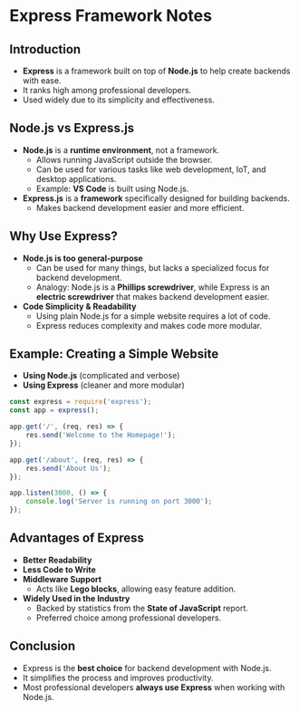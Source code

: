 # Express Framework Notes

## Introduction
- **Express** is a framework built on top of **Node.js** to help create backends with ease.
- It ranks high among professional developers.
- Used widely due to its simplicity and effectiveness.

## Node.js vs Express.js
- **Node.js** is a **runtime environment**, not a framework.
  - Allows running JavaScript outside the browser.
  - Can be used for various tasks like web development, IoT, and desktop applications.
  - Example: **VS Code** is built using Node.js.
- **Express.js** is a **framework** specifically designed for building backends.
  - Makes backend development easier and more efficient.

## Why Use Express?
- **Node.js is too general-purpose**
  - Can be used for many things, but lacks a specialized focus for backend development.
  - Analogy: Node.js is a **Phillips screwdriver**, while Express is an **electric screwdriver** that makes backend development easier.
- **Code Simplicity & Readability**
  - Using plain Node.js for a simple website requires a lot of code.
  - Express reduces complexity and makes code more modular.

## Example: Creating a Simple Website
- **Using Node.js** (complicated and verbose)
- **Using Express** (cleaner and more modular)

```javascript
const express = require('express');
const app = express();

app.get('/', (req, res) => {
    res.send('Welcome to the Homepage!');
});

app.get('/about', (req, res) => {
    res.send('About Us');
});

app.listen(3000, () => {
    console.log('Server is running on port 3000');
});
```

## Advantages of Express
- **Better Readability**
- **Less Code to Write**
- **Middleware Support**
  - Acts like **Lego blocks**, allowing easy feature addition.
- **Widely Used in the Industry**
  - Backed by statistics from the **State of JavaScript** report.
  - Preferred choice among professional developers.

## Conclusion
- Express is the **best choice** for backend development with Node.js.
- It simplifies the process and improves productivity.
- Most professional developers **always use Express** when working with Node.js.
